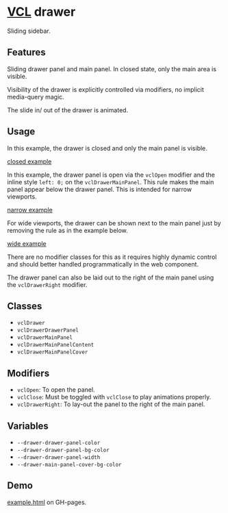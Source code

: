 # [VCL](https://github.com/vcl/doc) drawer

Sliding sidebar.

## Features

Sliding drawer panel and main panel. In closed state,
only the main area is visible.

Visibility of the drawer is explicitly controlled via modifiers, no
implicit media-query magic.

The slide in/ out of the drawer is animated.

## Usage

In this example, the drawer is closed and only the main panel is visible.

[closed example](/demo/example-closed.html)

In this example, the drawer panel is open via the `vclOpen` modifier
and the inline style `left: 0;` on the `vclDrawerMainPanel`.
This rule makes the main panel appear below the drawer panel.
This is intended for narrow viewports.

[narrow example](/demo/example-narrow.html)

For wide viewports, the drawer can be shown next to the main panel just
by removing the rule as in the example below.

[wide example](/demo/example-wide.html)

There are no modifier classes for this as it requires highly dynamic control
and should better handled programmatically  in the web component.

The drawer panel can also be laid out to the right of the main panel
using the `vclDrawerRight` modifier.

## Classes

- `vclDrawer`
- `vclDrawerDrawerPanel`
- `vclDrawerMainPanel`
- `vclDrawerMainPanelContent`
- `vclDrawerMainPanelCover`

## Modifiers

- `vclOpen`: To open the panel.
- `vclClose`: Must be toggled with `vclClose` to play animations properly.
- `vclDrawerRight`: To lay-out the panel to the right of the main panel.

## Variables

- `--drawer-drawer-panel-color`
- `--drawer-drawer-panel-bg-color`
- `--drawer-drawer-panel-width`
- `--drawer-main-panel-cover-bg-color`

## Demo

[example.html](/demo/example.html) on GH-pages.

